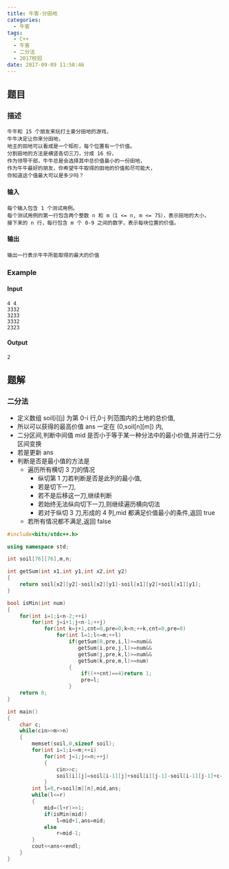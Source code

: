 ```yaml
---
title: 牛客-分田地
categories:
  - 牛客
tags:
  - C++
  - 牛客
  - 二分法
  - 2017校招
date: 2017-09-09 11:58:46
---
```

## 题目
### 描述
	牛牛和 15 个朋友来玩打土豪分田地的游戏，
	牛牛决定让你来分田地，
	地主的田地可以看成是一个矩形，每个位置有一个价值。
	分割田地的方法是横竖各切三刀，分成 16 份，
	作为领导干部，牛牛总是会选择其中总价值最小的一份田地， 
	作为牛牛最好的朋友，你希望牛牛取得的田地的价值和尽可能大，
	你知道这个值最大可以是多少吗？

#### 输入
	每个输入包含 1 个测试用例。
	每个测试用例的第一行包含两个整数 n 和 m（1 <= n, m <= 75），表示田地的大小，
	接下来的 n 行，每行包含 m 个 0-9 之间的数字，表示每块位置的价值。

#### 输出
	输出一行表示牛牛所能取得的最大的价值

### Example
#### Input
	4 4
	3332
	3233
	3332
	2323

#### Output
	2

## 题解
### 二分法
* 定义数组 soil[i][j] 为第 0-i 行,0-j 列范围内的土地的总价值,
* 所以可以获得的最高价值 ans 一定在 (0,soil[n][m]) 内,
* 二分区间,判断中间值 mid 是否小于等于某一种分法中的最小价值,并进行二分区间变换
* 若是更新 ans
* 判断是否是最小值的方法是
	* 遍历所有横切 3 刀的情况
		* 纵切第 1 刀若判断是否是此列的最小值,
		* 若是切下一刀,
		* 若不是后移这一刀,继续判断
		* 若始终无法纵向切下一刀,则继续遍历横向切法
		* 若对于纵切 3 刀,形成的 4 列,mid 都满足价值最小的条件,返回 true
	* 若所有情况都不满足,返回 false

```cpp
#include<bits/stdc++.h>

using namespace std;

int soil[76][76],m,n;

int getSum(int x1,int y1,int x2,int y2)
{
    return soil[x2][y2]-soil[x2][y1]-soil[x1][y2]+soil[x1][y1];
}

bool isMin(int num)
{
    for(int i=1;i<n-2;++i)
        for(int j=i+1;j<n-1;++j)
            for(int k=j+1,cnt=0,pre=0;k<n;++k,cnt=0,pre=0)
                for(int l=1;l<=m;++l)
                    if(getSum(0,pre,i,l)>=num&&
                       getSum(i,pre,j,l)>=num&&
                       getSum(j,pre,k,l)>=num&&
                       getSum(k,pre,m,l)>=num)
                    {
                        if((++cnt)==4)return 1;
                        pre=l;
                    }
    return 0;
}

int main()
{
    char c;
    while(cin>>m>>n)
    {
        memset(soil,0,sizeof soil);
        for(int i=1;i<=m;++i)
            for(int j=1;j<=n;++j)
            {
                cin>>c;
                soil[i][j]=soil[i-1][j]+soil[i][j-1]-soil[i-1][j-1]+c-'0';
            }
        int l=0,r=soil[m][n],mid,ans;
        while(l<=r)
        {
            mid=(l+r)>>1;
            if(isMin(mid))
                l=mid+1,ans=mid;
            else
                r=mid-1;
        }
        cout<<ans<<endl;
    }
}

```